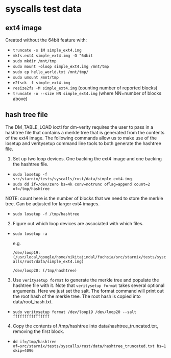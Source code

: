# syscalls test data

## ext4 image

Created without the 64bit feature with:

* `truncate -s 1M simple_ext4.img`
* `mkfs.ext4 simple_ext4.img -O ^64bit`
* `sudo mkdir /mnt/tmp`
* `sudo mount -oloop simple_ext4.img /mnt/tmp`
* `sudo cp hello_world.txt /mnt/tmp/`
* `sudo umount /mnt/tmp`
* `e2fsck -f simple_ext4.img`
* `resize2fs -M simple_ext4.img` (counting number of reported blocks)
* `truncate -o --size NN simple_ext4.img` (where NN=number of blocks above)


## hash tree file

The DM_TABLE_LOAD ioctl for dm-verity requires the user to pass in a hashtree file that contains
a merkle tree that is generated from the contents of the ext4 image. The following commands
allow us to make use of the losetup and veritysetup command line tools to both generate the
hashtree file.

1. Set up two loop devices. One backing the ext4 image and one backing the hashtree file.
* `sudo losetup -f src/starnix/tests/syscalls/rust/data/simple_ext4.img`
* `sudo dd if=/dev/zero bs=4k conv=notrunc oflag=append count=2 of=/tmp/hashtree`

NOTE: count here is the number of blocks that we need to store the merkle tree. Can be
adjusted for larger ext4 images.
* `sudo losetup -f /tmp/hashtree`
2. Figure out which loop devices are associated with which files.
* `sudo losetup -a`

    e.g.

    `/dev/loop19: (/usr/local/google/home/nikitajindal/fuchsia/src/starnix/tests/syscalls/rust/data/simple_ext4.img)`

    `/dev/loop20: (/tmp/hashtree)`

3. Use `veritysetup format` to generate the merkle tree and populate the hashtree file with it. Note that `veritysetup format`
takes several optional arguments. Here we just set the salt. The format command will print out the root hash of the merkle tree. The root hash is copied into data/root_hash.txt.
* `sudo veritysetup format /dev/loop19 /dev/loop20 --salt ffffffffffffffff`
4. Copy the contents of /tmp/hashtree into data/hashtree_truncated.txt, removing the first block.
* `dd if=/tmp/hashtree of=src/starnix/tests/syscalls/rust/data/hashtree_truncated.txt bs=1 skip=4096`
